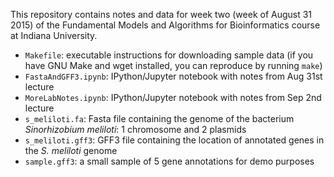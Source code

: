 This repository contains notes and data for week two (week of August 31 2015) of the Fundamental Models and Algorithms for Bioinformatics course at Indiana University.

- `Makefile`: executable instructions for downloading sample data (if you have GNU Make and wget installed, you can reproduce by running `make`)
- `FastaAndGFF3.ipynb`: IPython/Jupyter notebook with notes from Aug 31st lecture
- `MoreLabNotes.ipynb`: IPython/Jupyter notebook with notes from Sep 2nd lecture
- `s_meliloti.fa`: Fasta file containing the genome of the bacterium *Sinorhizobium meliloti*: 1 chromosome and 2 plasmids
- `s_meliloti.gff3`: GFF3 file containing the location of annotated genes in the *S. meliloti* genome
- `sample.gff3`: a small sample of 5 gene annotations for demo purposes